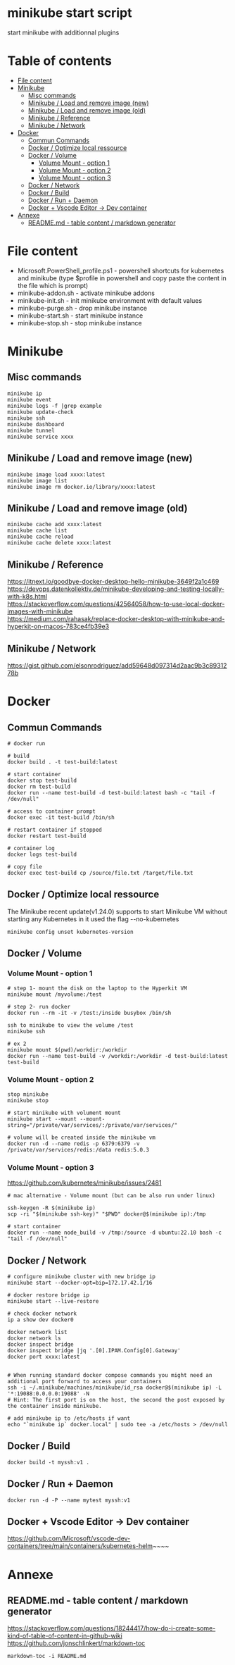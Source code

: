 # minikube start script

start minikube with additionnal plugins

# Table of contents

<!-- toc -->

- [File content](#file-content)
- [Minikube](#minikube)
  * [Misc commands](#misc-commands)
  * [Minikube / Load and remove image (new)](#minikube--load-and-remove-image-new)
  * [Minikube / Load and remove image (old)](#minikube--load-and-remove-image-old)
  * [Minikube / Reference](#minikube--reference)
  * [Minikube / Network](#minikube--network)
- [Docker](#docker)
  * [Commun Commands](#commun-commands)
  * [Docker / Optimize local ressource](#docker--optimize-local-ressource)
  * [Docker / Volume](#docker--volume)
    + [Volume Mount - option 1](#volume-mount---option-1)
    + [Volume Mount - option 2](#volume-mount---option-2)
    + [Volume Mount - option 3](#volume-mount---option-3)
  * [Docker / Network](#docker--network)
  * [Docker / Build](#docker--build)
  * [Docker / Run + Daemon](#docker--run--daemon)
  * [Docker + Vscode Editor -> Dev container](#docker--vscode-editor---dev-container)
- [Annexe](#annexe)
  * [README.md - table content / markdown generator](#readmemd---table-content--markdown-generator)

<!-- tocstop -->

# File content
- Microsoft.PowerShell_profile.ps1 - powershell shortcuts for kubernetes and minikube (type $profile in powershell and copy paste the content in the file which is prompt)
- minikube-addon.sh - activate minikube addons
- minikube-init.sh - init minikube environment with default values
- minikube-purge.sh - drop minikube instance
- minikube-start.sh - start minikube instance
- minikube-stop.sh - stop minikube instance

# Minikube 
## Misc commands

```
minikube ip
minikube event
minikube logs -f |grep example
minikube update-check
minikube ssh
minikube dashboard
minikube tunnel
minikube service xxxx
```

## Minikube / Load and remove image (new)
```
minikube image load xxxx:latest
minikube image list
minikube image rm docker.io/library/xxxx:latest
```

## Minikube / Load and remove image (old)
```
minikube cache add xxxx:latest
minikube cache list
minikube cache reload
minikube cache delete xxxx:latest
```
## Minikube / Reference

<https://itnext.io/goodbye-docker-desktop-hello-minikube-3649f2a1c469><br>
<https://devops.datenkollektiv.de/minikube-developing-and-testing-locally-with-k8s.html><br>
<https://stackoverflow.com/questions/42564058/how-to-use-local-docker-images-with-minikube><br>
<https://medium.com/rahasak/replace-docker-desktop-with-minikube-and-hyperkit-on-macos-783ce4fb39e3><br>

## Minikube / Network
<https://gist.github.com/elsonrodriguez/add59648d097314d2aac9b3c8931278b>

# Docker
## Commun Commands

```
# docker run

# build
docker build . -t test-build:latest

# start container
docker stop test-build
docker rm test-build
docker run --name test-build -d test-build:latest bash -c "tail -f /dev/null"

# access to container prompt
docker exec -it test-build /bin/sh

# restart container if stopped
docker restart test-build

# container log
docker logs test-build

# copy file
docker exec test-build cp /source/file.txt /target/file.txt
```

## Docker / Optimize local ressource
The Minikube recent update(v1.24.0) supports to start Minikube VM without starting any Kubernetes in it
used the flag --no-kubernetes
```
minikube config unset kubernetes-version
```

## Docker / Volume
### Volume Mount - option 1

```
# step 1- mount the disk on the laptop to the Hyperkit VM
minikube mount /myvolume:/test

# step 2- run docker
docker run --rm -it -v /test:/inside busybox /bin/sh

ssh to minikube to view the volume /test
minikube ssh

# ex 2
minikube mount $(pwd)/workdir:/workdir
docker run --name test-build -v /workdir:/workdir -d test-build:latest test-build
```
### Volume Mount - option 2
```
stop minikube
minikube stop

# start minikube with volument mount
minikube start --mount --mount-string="/private/var/services/:/private/var/services/"

# volume will be created inside the minikube vm
docker run -d --name redis -p 6379:6379 -v /private/var/services/redis:/data redis:5.0.3
```

### Volume Mount - option 3
<https://github.com/kubernetes/minikube/issues/2481><br>
```
# mac alternative - Volume mount (but can be also run under linux)

ssh-keygen -R $(minikube ip)
scp -ri "$(minikube ssh-key)" "$PWD" docker@$(minikube ip):/tmp

# start container
docker run --name node_build -v /tmp:/source -d ubuntu:22.10 bash -c "tail -f /dev/null"
```

## Docker / Network
```
# configure minikube cluster with new bridge ip
minikube start --docker-opt=bip=172.17.42.1/16

# docker restore bridge ip
minikube start --live-restore

# check docker network
ip a show dev docker0

docker network list
docker network ls
docker inspect bridge
docker inspect bridge |jq '.[0].IPAM.Config[0].Gateway'
docker port xxxx:latest


# When running standard docker compose commands you might need an additional port forward to access your containers
ssh -i ~/.minikube/machines/minikube/id_rsa docker@$(minikube ip) -L '*:19088:0.0.0.0:19088' -N
# Hint: The first port is on the host, the second the post exposed by the container inside minikube.

# add minikube ip to /etc/hosts if want
echo "`minikube ip` docker.local" | sudo tee -a /etc/hosts > /dev/null
```

## Docker / Build
```
docker build -t myssh:v1 .
```

## Docker / Run + Daemon
```
docker run -d -P --name mytest myssh:v1
```

## Docker + Vscode Editor -> Dev container

<https://github.com/Microsoft/vscode-dev-containers/tree/main/containers/kubernetes-helm>~~~~


# Annexe
## README.md - table content / markdown generator
<https://stackoverflow.com/questions/18244417/how-do-i-create-some-kind-of-table-of-content-in-github-wiki><br>
<https://github.com/jonschlinkert/markdown-toc>
```
markdown-toc -i README.md
```